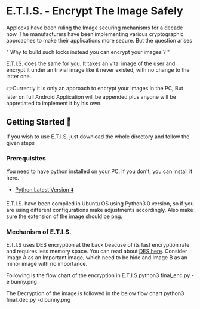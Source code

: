 # E.T.I.S. - Encrypt The Image Safely

Applocks have been ruling the Image securing mehanisms for a decade now. The manufacturers have been implementing various cryptographic approaches to
make their applications more secure. But the question arises 

" Why to build such locks instead you can encrypt your images ? "

E.T.I.S. does the same for you. It takes an vital image of the user and encrypt it under an trivial image like it never existed, with no change to the latter one.

:point_right:Currently it is only an approach to encrypt your images in the PC, But later on full Android Application will be appended      plus anyone will be appretiated to implement it by his own.

## Getting Started :closed_lock_with_key:
If you wish to use E.T.I.S, just download the whole directory and follow the given steps

### Prerequisites
You need to have python installed on your PC. If you don't, you can install it here.
* [Python Latest Version :arrow_down:](https://www.python.org/downloads/)

E.T.I.S. have been compiled in Ubuntu OS using Python3.0 version, so if you are using different configurations make adjustments accordingly. Also make sure the extension of the image should be png.

### Mechanism of E.T.I.S.
E.T.I.S uses DES encryption at the back beacuse of its fast encryption rate and requires less memory space. You can read about [DES here](https://en.wikipedia.org/wiki/Data_Encryption_Standard). Consider Image A as an Important image, which need to be hide and Image B as an minor image with no importance.

Following is the flow chart of the encryption in E.T.I.S
python3 final_enc.py -e bunny.png

The Decryption of the image is followed in the below flow chart
python3 final_dec.py -d bunny.png
